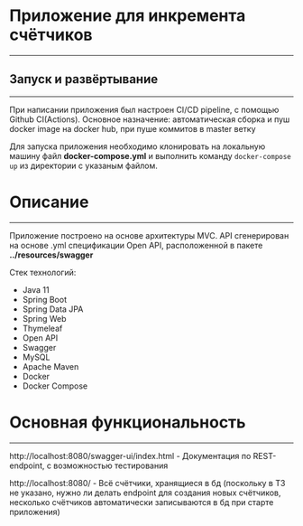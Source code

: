 # Приложение для инкремента счётчиков

----
## Запуск и развёртывание

----
При написании приложения был настроен CI/CD pipeline, с помощью Github CI(Actions). Основное назначение: автоматическая
сборка и пуш docker image на docker hub, при пуше коммитов в master ветку

Для запуска приложения необходимо клонировать на локальную машину файл **docker-compose.yml** и выполнить команду 
```docker-compose up``` из директории с указаным файлом.


# Описание

----
Приложение построено на основе архитектуры MVC. API сгенерирован на основе .yml спецификации Open API, расположенной в 
пакете **../resources/swagger** 

Стек технологий:

- Java 11
- Spring Boot
- Spring Data JPA
- Spring Web
- Thymeleaf
- Open API
- Swagger
- MySQL
- Apache Maven
- Docker
- Docker Compose

# Основная функциональность 

----
http://localhost:8080/swagger-ui/index.html - Документация по REST-endpoint, c возможностью тестирования

http://localhost:8080/ - Всё счётчики, хранящиеся в бд (поскольку в ТЗ не указано, нужно ли делать endpoint для создания
новых счётчиков, несколько счётчиков автоматически записываются в бд при старте приложения)




